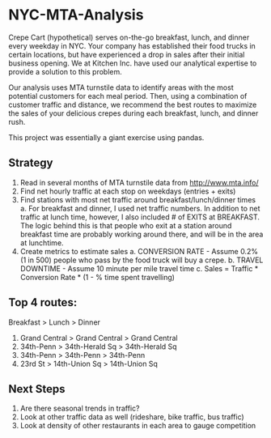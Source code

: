 # NYC-MTA-Analysis
Crepe Cart (hypothetical) serves on-the-go breakfast, lunch, and dinner every weekday in NYC. Your company has established their food trucks in certain locations, but have experienced a drop in sales after their initial business opening.  We at Kitchen Inc. have used our analytical expertise to provide a solution to this problem.

Our analysis uses MTA turnstile data to identify areas with the most potential customers for each meal period.  Then, using a combination of customer traffic and distance, we recommend the best routes to maximize the sales of your delicious crepes during each breakfast, lunch, and dinner rush. 

This project was essentially a giant exercise using pandas.

## Strategy
1. Read in several months of MTA turnstile data from http://www.mta.info/
2. Find net hourly traffic at each stop on weekdays (entries + exits)
3. Find stations with most net traffic around breakfast/lunch/dinner times
  a. For breakfast and dinner, I used net traffic numbers.  In addition to net traffic at lunch time, however, I also included # of EXITS at BREAKFAST.  The logic behind this is that people who exit at a station around breakfast time are probably working around there, and will be in the area at lunchtime.
4. Create metrics to estimate sales 
  a. CONVERSION RATE - Assume 0.2% (1 in 500) people who pass by the food truck will buy a crepe. 
  b. TRAVEL DOWNTIME - Assume 10 minute per mile travel time
  c. Sales = Traffic * Conversion Rate * (1 - % time spent travelling)

## Top 4 routes:
Breakfast > Lunch > Dinner

1. Grand Central > Grand Central > Grand Central
2. 34th-Penn > 34th-Herald Sq > 34th-Herald Sq
3. 34th-Penn > 34th-Penn > 34th-Penn
4. 23rd St > 14th-Union Sq > 14th-Union Sq

## Next Steps
1. Are there seasonal trends in traffic?
2. Look at other traffic data as well (rideshare, bike traffic, bus traffic)
3. Look at density of other restaurants in each area to gauge competition

